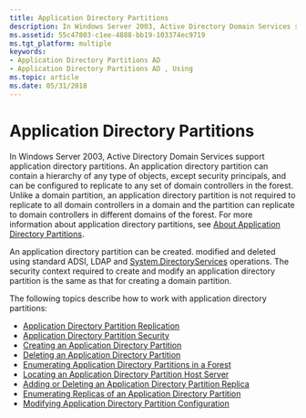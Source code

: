 ```yaml
---
title: Application Directory Partitions
description: In Windows Server 2003, Active Directory Domain Services support application directory partitions.
ms.assetid: 55c47803-c1ee-4888-bb19-103374ec9719
ms.tgt_platform: multiple
keywords:
- Application Directory Partitions AD
- Application Directory Partitions AD , Using
ms.topic: article
ms.date: 05/31/2018
---
```


# Application Directory Partitions

In Windows Server 2003, Active Directory Domain Services support application directory partitions. An application directory partition can contain a hierarchy of any type of objects, except security principals, and can be configured to replicate to any set of domain controllers in the forest. Unlike a domain partition, an application directory partition is not required to replicate to all domain controllers in a domain and the partition can replicate to domain controllers in different domains of the forest. For more information about application directory partitions, see [About Application Directory Partitions](about-application-directory-partitions.md).

An application directory partition can be created. modified and deleted using standard ADSI, LDAP and [System.DirectoryServices](https://msdn.microsoft.com/library/9t2667d1.aspx) operations. The security context required to create and modify an application directory partition is the same as that for creating a domain partition.

The following topics describe how to work with application directory partitions:

-   [Application Directory Partition Replication](application-directory-partition-replication.md)
-   [Application Directory Partition Security](application-directory-partition-security.md)
-   [Creating an Application Directory Partition](creating-an-application-directory-partition.md)
-   [Deleting an Application Directory Partition](deleting-an-application-directory-partition.md)
-   [Enumerating Application Directory Partitions in a Forest](enumerating-application-directory-partitions-in-a-forest.md)
-   [Locating an Application Directory Partition Host Server](locating-an-application-directory-partition-host-server.md)
-   [Adding or Deleting an Application Directory Partition Replica](adding-or-deleting-an-application-directory-partition-replica.md)
-   [Enumerating Replicas of an Application Directory Partition](enumerating-replicas-of-an-application-directory-partition.md)
-   [Modifying Application Directory Partition Configuration](modifying-application-directory-partition-configuration.md)

 

 




